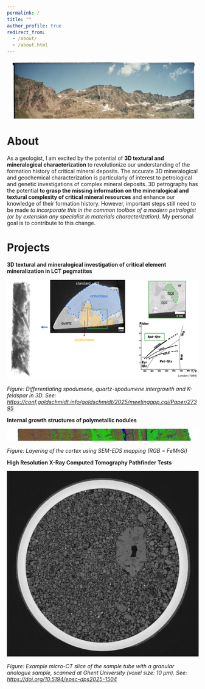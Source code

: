 ```yaml
---
permalink: /
title: ""
author_profile: true
redirect_from: 
  - /about/
  - /about.html
---
```



<img src='/images/banner.jpeg'>

About
======
As a geologist, I am excited by the potential of **3D textural and mineralogical characterization** to revolutionize our understanding of the formation history of critical mineral deposits. The accurate 3D
mineralogical and geochemical characterization is particularly of interest to petrological and genetic investigations of complex mineral deposits. 3D petrography has the potential **to grasp the missing information on the mineralogical and textural complexity of critical mineral resources** and enhance our knowledge of their formation history. However, important steps still need to be made _to incorporate this in the common toolbox of a modern petrologist (or by extension any specialist in materials characterization)_. My personal goal is to contribute to this change.

Projects
======
**3D textural and mineralogical investigation of critical element mineralization in LCT pegmatites**
<p align="center"><img src='/images/project_pegmatites.png'/></p>

_Figure: Differentiating spodumene, quartz-spodumene intergrowth and K-feldspar in 3D. See: https://conf.goldschmidt.info/goldschmidt/2025/meetingapp.cgi/Paper/27395_

**Internal growth structures of polymetallic nodules**

<p align="center"><img src='/images/project_nodules.png'/></p>

_Figure: Layering of the cortex using SEM-EDS mapping (RGB = FeMnSi)_

**High Resolution X-Ray Computed Tomography Pathfinder Tests**

<p align="center"><img src='/images/project_mars.png'/></p>

_Figure: Example micro-CT slice of the sample tube with a granular analogue sample, scanned at Ghent University (voxel size: 10 µm). See: https://doi.org/10.5194/epsc-dps2025-1504_
